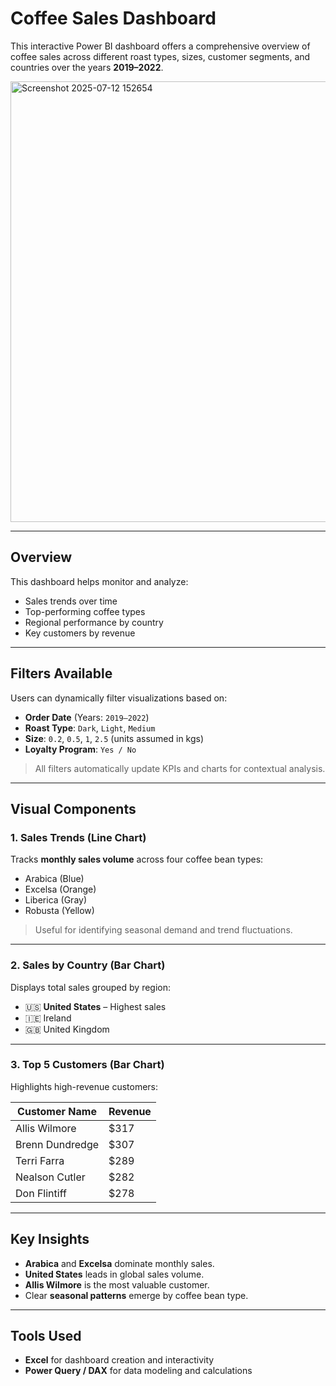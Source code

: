 # Coffee Sales Dashboard

This interactive Power BI dashboard offers a comprehensive overview of coffee sales across different roast types, sizes, customer segments, and countries over the years **2019–2022**.

<img width="1325" height="705" alt="Screenshot 2025-07-12 152654" src="https://github.com/user-attachments/assets/1675f137-66af-44e8-be3b-a45693f4627a" />    

---

## Overview

This dashboard helps monitor and analyze:

- Sales trends over time  
- Top-performing coffee types  
- Regional performance by country  
- Key customers by revenue  

---

## Filters Available

Users can dynamically filter visualizations based on:

- **Order Date** (Years: `2019–2022`)
- **Roast Type**: `Dark`, `Light`, `Medium`
- **Size**: `0.2`, `0.5`, `1`, `2.5` (units assumed in kgs)
- **Loyalty Program**: `Yes / No`

> All filters automatically update KPIs and charts for contextual analysis.

---

## Visual Components

### 1. Sales Trends (Line Chart)

Tracks **monthly sales volume** across four coffee bean types:

- Arabica (Blue)  
- Excelsa (Orange)  
- Liberica (Gray)  
- Robusta (Yellow)

> Useful for identifying seasonal demand and trend fluctuations.

---

### 2. Sales by Country (Bar Chart)

Displays total sales grouped by region:

- 🇺🇸 **United States** – Highest sales  
- 🇮🇪 Ireland  
- 🇬🇧 United Kingdom  

---

### 3. Top 5 Customers (Bar Chart)

Highlights high-revenue customers:

| Customer Name     | Revenue |
|-------------------|---------|
| Allis Wilmore     | $317    |
| Brenn Dundredge   | $307    |
| Terri Farra       | $289    |
| Nealson Cutler    | $282    |
| Don Flintiff      | $278    |

---

## Key Insights

- **Arabica** and **Excelsa** dominate monthly sales.
- **United States** leads in global sales volume.
- **Allis Wilmore** is the most valuable customer.
- Clear **seasonal patterns** emerge by coffee bean type.

---

## Tools Used

- **Excel** for dashboard creation and interactivity  
- **Power Query / DAX** for data modeling and calculations

